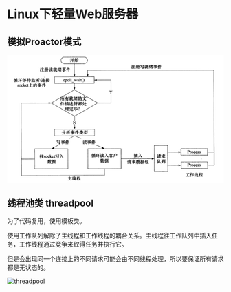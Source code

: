 # Linux下轻量Web服务器

## 模拟Proactor模式
![模拟Proactor模式](https://github.com/zxll0106/webserver/blob/main/%E6%A8%A1%E6%8B%9Fproactort.PNG)

## 线程池类 threadpool
为了代码复用，使用模板类。

使用工作队列解除了主线程和工作线程的耦合关系。主线程往工作队列中插入任务，工作线程通过竞争来取得任务并执行它。

但是会出现同一个连接上的不同请求可能会由不同线程处理，所以要保证所有请求都是无状态的。

![threadpool]()


